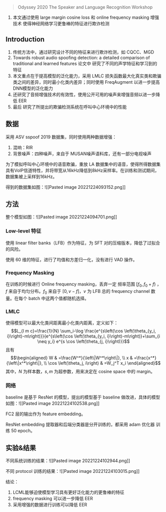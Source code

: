 > Odyssey 2020 The Speaker and Language Recognition Workshop


1. 本文通过使用 large margin cosine loss 和 online frequency masking 增强 技术 使得神经网络学习更鲁棒的特征进行欺诈检测

## Introduction

1. 传统方法中，通过研究设计不同的特征来进行欺诈检测，如 CQCC、MGD
2. Towards robust audio spoofing detection: a detailed comparison of traditional and learned features 论文中 研究了不同的声学特征和学习到的特征
3. 本文重点在于提高模型的泛化能力，采用 LMLC 损失函数最大化真实类和欺骗类之间的差异，同时最小化类内差异；同时使用 FreqAugment 以进一步提高DNN模型的泛化能力
4. 还研究了音频增强技术的有效性，使用公开可用的噪声来增强音频以进一步降低 EER
5. 最后 研究了所提出的欺骗检测系统在呼叫中心环境中的性能


## 数据

采用 ASV sspoof 2019 数据集，同时使用两种数据增强：
1. 混响：RIR
2. 背景噪声：四种噪声，来自于 MUSAN噪声语料库，还有一部分电视噪声

为了模拟呼叫中心环境中的语音欺骗，重放 LA 数据集中的语音，使得所得数据集具有VoIP信道特性，并将带宽从16kHz降低到8kHz采样率。在训练和测试期间，数据集被上采样到16kHz。

得到的数据集如图：![[Pasted image 20221224093152.png]]


## 方法

整个模型如图：![[Pasted image 20221224094701.png]]

### Low-level 特征

使用 linear filter banks（LFB）作为特征，为 SFT 对的压缩版本，降低了过拟合的风险。

使用 60 维的特征，进行了均值和方差归一化，没有进行 VAD 操作。

### Frequency Masking

在训练的时候进行 Online frequency masking，丢弃一定 频率范围 $\left[f_0, f_0+f\right)$ ，$f$ 来自于均匀分布。$f_0$ 来自于 $[0, v-f]$，$v$ 为 LFB 总的 frequency channel 数量。在每个 batch 中这两个值都随机选择。

### LMLC

使得模型可以最大化类间距离最小化类内距离，定义如下：$$L_{l m c}=\frac{1}{N} \sum_i-\log \frac{e^{s\left(\cos \left(\theta_{y_i, i}\right)-m\right)}}{e^{s\left(\cos \left(\theta_{y_i, i}\right)-m\right)}+\sum_{i \neq y_i} e^{s \cos \left(\theta_{j, i}\right)}}$$
且有 $$\begin{aligned}
W & =\frac{W^*}{\left\|W^*\right\|}, \\
x & =\frac{x^*}{\left\|x^*\right\|}, \\
\cos \left(\theta_j, i\right) & =W_j^T x_i
\end{aligned}$$
其中，$N$ 为样本数，$s,m$ 为超参数，用来决定在 cosine space 中的 margin。

### 网络

baseline 是基于 ResNet 的模型，提出的模型基于 baseline 做改进，具体的模型如图：![[Pasted image 20221224102538.png]]

FC2 层的输出作为 feature embedding。

ResNet embedding 提取器和后端分类器是分开训练的，都采用 adam 优化器 训练 50 epoch。

## 实验&结果 

不同系统训练的结果：![[Pasted image 20221224102944.png]]

不同 protocol 训练的结果：![[Pasted image 20221224103015.png]]

结论：
1. LCML能够迫使模型学习具有更好泛化能力的更鲁棒的特征
2. frequency masking 可以进一步降低 EER
3. 采用增强的数据进行训练可以降低 EER

